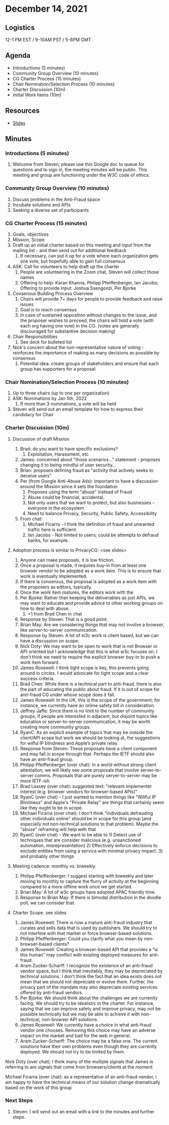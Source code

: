 # December 14, 2021

## Logistics

12-1 PM EST / 9-10AM PST / 5-6PM GMT

## Agenda

* Introductions (5 minutes)
* Community Group Overview (10 minutes)
* CG Charter Process (15 minutes)
* Chair Nomination/Selection Process (10 minutes)
* Charter Discussion (10m)
* Initial Work Items (10m)

## Resources

* [Slides](https://docs.google.com/presentation/d/1HEEFZDZXYLn1wTgUQ1g9KTJ2mvAxeryk82iHcu-QNaU/edit?usp=sharing)

## Minutes

### Introductions (5 minutes)

1. Welcome from Steven, please use this Google doc to queue for questions and to sign in, the meeting minutes will be public.  This meeting and group are functioning under the W3C code of ethics.

### Community Group Overview (10 minutes)

1. Discuss problems in the Anti-Fraud space
2. Incubate solutions and APIs
3. Seeking a diverse set of participants

### CG Charter Process (15 minutes)

1. Goals, objectives
2. Mission, Scope
3. Draft up an initial charter based on this meeting and input from the mailing list - and then send out for additional feedback
    1. If necessary, can put it up for a vote where each organization gets one vote, but hopefully able to gain full consensus
4. ASK: Call for volunteers to help draft up the charter
    1. People are volunteering in the Zoom chat, Steven will collect those names
    2. Offering to help: Karan Khanna, Philipp Pfeiffenberger, Ian Jacobs; Offering to provide input: Joshua Ssengonzi, Per Bjorke
5. Consensus Building Process Overview
    1. Chairs will provide 7+ days for people to provide feedback and raise issues
    2. Goal is to reach consensus
    3. In case of sustained opposition without changes to the issue, and the proposer wishes to proceed, the chairs will hold a vote (with each org having one vote) in the CG. (votes are generally discouraged for substantive decision making)
6. Chair Responsibilities
    1. See deck for bulleted list
7. Nick's concern about the non-representative nature of voting - reinforces the importance of making as many decisions as possible by consensus
    1. Potential idea: create groups of stakeholders and ensure that each group has supporters for a proposal

### Chair Nomination/Selection Process (10 minutes)

1. Up to three chairs (up to one per organization)
2. ASK: Nominations by Jan 5th, 2022
    1. If more than 3 nominations, a vote will be held
3. Steven will send out an email template for how to express their candidacy for Chair

### Charter Discussion (10m)

1. Discussion of draft Mission
    1. Brad: do you want to have specific exclusions?
        1. Exploitation, Harassment, etc
    2. James: concerned about "those scenarios…" statement - proposes changing it to being mindful of user security…
    3. Brian: proposes defining fraud as "activity that actively seeks to deceive users"
    4. Per (from Google Anti-Abuse Ads): important to have a discussion around the Mission since it sets the foundation
        1. Proposes using the term "abuse" instead of Fraud
        2. Abuse could be financial, accidental, 
        3. Not only users that we want to protect, but also businesses - everyone in the ecosystem
        4. Need to balance Privacy, Security, Public Safety, Accessibility
    5. From chat:
        1. Michael Ficarra - I think the definition of fraud and unwanted traffic here is sufficient.
        2. Ian Jacobs - Not limited to users; could be attempts to defraud banks, for example.

2. Adoption process is similar to PrivacyCG: &lt;see slides>
    1. Anyone can make proposals, it is low friction.
    2. Once a proposal is made, it requires buy-in from at least one browser vendor to be adopted as a work item. This is to ensure that work is eventually implemented.
    3. If there is consensus, the proposal is adopted as a work item with the proposers as editors, typically.
    4. Once the work item matures, the editors work with the 
    5. Per Bjorke: Rather than keeping the deliverables as just APIs, we may want to educate and provide advice to other working groups on how to deal with abuse.
        1. +1 from Brad Chen in chat
    6. Response by Steven: That is a good point.
    7. Brian May: Are we considering things that may not involve a browser, like server-to-server communication.
    8. Response by Steven: A lot of w3c work is client based, but we can have a discussion on scope.
    9. Nick Doty: We may want to be open to work that is not Browser or API oriented but I acknowledge that this is what w3c focuses on. I don’t think we need to require the explicit browser buy-in to push a work item forward.
    10. James Rosewell: I think tight scope is key, this prevents going around in circles. I would advocate for tight scope and a clear success criteria.
    11. Brad Chen: While there is a technical part to anti-fraud, there is also the part of educating the public about fraud. If it is out of scope for anti-fraud CG under whose scope does it fall.
    12. James Rosewell: In the UK, this is the scope of the government; for instance, we currently have an online safety bill in consideration.
    13. Jeffrey Jaffe: Since there is no limit to the number of community groups, if people are interested in adjacent, but disjoint topics like education or server-to-server communication, it may be worth creating more community groups.
    14. RyanC: As an explicit example of topics that may be outside the client/API scope but work we should be looking at, the suggestions for wilful IP blindness and Apple’s private relay.
    15. Response from Steven: These proposals have a client component and may fall in scope through that. Perhaps the IETF should also have an anti-fraud group.
    16. Philipp Pfeiffenberger (over chat): In a world without strong client attestation, we will likely see some proposals that involve server-to-server comms. Proposals that are purely server-to-server may be more IETF-ish
    17. Brad Lassey (over chat): suggested text: "relevant implementer interest  (e.g. browser vendors for browser-based APIs)"
    18. RyanC (over chat) - I just wanted to mention things like "Willful IP Blindness" and Apple's "Private Relay" are things that certainly seem like they ought to be in scope.
    19. Michael Ficarra (over chat): I don't think "individuals defrauding other individuals online" should be in scope for this group (and especially not non-technical solutions to that problem). Maybe the "abuse" reframing will help with that
    20. RyanC (over chat) - We want to be able to 1) Detect use of techniques that are consider malicious (e.g. unsanctioned automation, misrepresentation) 2) Effectively enforce decisions to exclude entities from using a service with minimal privacy impact. 3) and probably other things
3. Meeting cadence: monthly vs. biweekly.
    1. Philipp Pfeiffenberger: I suggest starting with biweekly and later moving to monthly to capture the flurry of activity at the beginning compared to a more offline work once we get started.
    2. Brian May: A lot of w3c groups have adopted APAC friendly time.
    3. Response to Brian May: If there is bimodal distribution in the doodle poll, we can consider that.
4. Charter Scope. see slides
    1. James Rosewell: There is now a mature anti-fraud industry that curates and sells data that is used by publishers. We should try to not interfere with that market or force browser-based solutions.
    2. Philipp Pfeiffenberger: Could you clarify what you mean by non-browser-based clients?
    3. James Rosewell: Creating a browser-based API that provides a “is this human” may conflict with existing deployed measures for anti-fraud.
    4. Aram Zucker-Scharff: I recognize the existence of an anti-fraud vendor space, but I think that inevitably, they may be depreciated by technical solutions. I don’t think the fact that an idea exists does not mean that we should not depreciate or evolve them. Further, the privacy part of the mandate may also depreciate existing services offered by anti-fraud vendors.
    5. Per Bjorke: We should think about the challenges we are currently facing. We should try to be idealistic in the charter. For instance, saying that we can improve safety and improve privacy, may not be possible technically but we may be able to achieve it with non-technical, non-browser API solutions.
    6. James Rosewell: We currently have a choice in what anti-fraud vendor one chooses. Removing this choice may have an adverse impact on the market and bad for the web in general.
    7. Aram Zucker-Scharff: The choice may be a false one. The current solutions have their own problems even though they are currently deployed. We should not try to be limited by them.

Nick Doty (over chat): I think many of the multiple signals that James is referring to are signals that come from browsers/clients at the moment

Michael Ficarra (over chat): as a representative of an anti-fraud vendor, I am happy to have the technical means of our solution change dramatically based on the work of this group


### Next Steps

1. Steven: I will send out an email with a link to the minutes and further steps.
